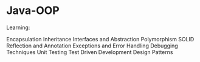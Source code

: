 # Java-OOP
Learning:



Encapsulation
Inheritance
Interfaces and Abstraction
Polymorphism
SOLID
Reflection and Annotation
Exceptions and Error Handling
Debugging Techniques
Unit Testing
Test Driven Development
Design Patterns
